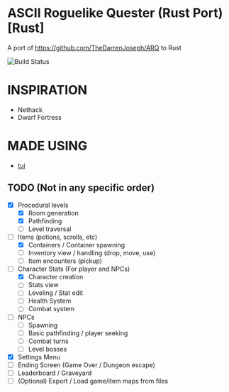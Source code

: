 ASCII Roguelike Quester (Rust Port) [Rust]
=============================================================

A port of https://github.com/TheDarrenJoseph/ARQ to Rust    


![Build Status](https://github.com/TheDarrenJoseph/ARQ-Rust/actions/workflows/rust.yml/badge.svg)

INSPIRATION
=======
- Nethack
- Dwarf Fortress

MADE USING
=======
- [tui](https://github.com/fdehau/tui-rs)

TODO (Not in any specific order)
----
- [X] Procedural levels
	- [X] Room generation
	- [X] Pathfinding
	- [ ] Level traversal
- [ ] Items (potions, scrolls, etc)
	- [X] Containers / Container spawning
	- [ ] Inventory view / handling (drop, move, use) 
	- [ ] Item encounters (pickup)
- [ ] Character Stats (For player and NPCs)
	- [X] Character creation
	- [ ] Stats view 
    - [ ] Leveling / Stat edit
    - [ ] Health System
    - [ ] Combat system
- [ ] NPCs
	- [ ] Spawning
	- [ ] Basic pathfinding / player seeking
	- [ ] Combat turns
	- [ ] Level bosses
- [X] Settings Menu
- [ ] Ending Screen (Game Over / Dungeon escape)
- [ ] Leaderboard / Graveyard
- [ ] (Optional) Export / Load game/item maps from files
